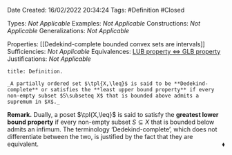 <div class="topSpace"></div>

Date Created: 16/02/2022 20:34:24
Tags: #Definition #Closed 

Types: _Not Applicable_
Examples: _Not Applicable_
Constructions: _Not Applicable_
Generalizations: _Not Applicable_

Properties: [[Dedekind-complete bounded convex sets are intervals]]
Sufficiencies: _Not Applicable_
Equivalences: [LUB property $\Leftrightarrow$ GLB property](LUB%20property%20iff%20GLB%20property.md)
Justifications: _Not Applicable_

``` ad-Definition
title: Definition.

_A partially ordered set $\tpl{X,\leq}$ is said to be **Dedekind-complete** or satisfies the **least upper bound property** if every non-empty subset $S\subseteq X$ that is bounded above admits a supremum in $X$._

```

**Remark.** Dually, a poset $\tpl{X,\leq}$ is said to satisfy the **greatest lower bound property** if every non-empty subset $S\subseteq X$ that is bounded below admits an infimum. The terminology $\textrm{`}$Dedekind-complete$\textrm{'}$, which does not differentiate between the two, is justified by the fact that they are equivalent.<span style="float:right;">$\blacklozenge$</span>
